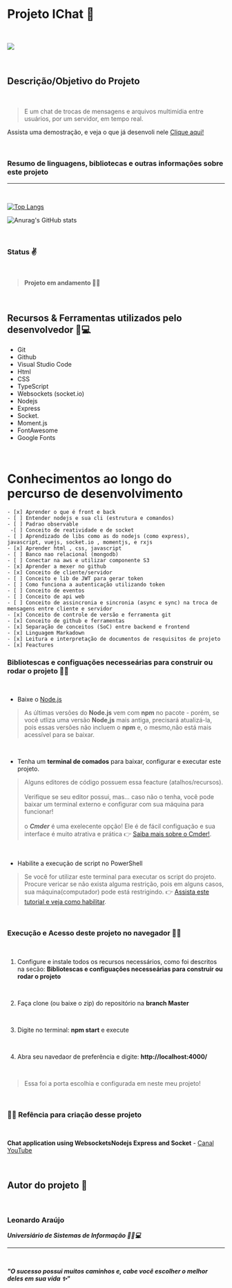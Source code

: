 <h1>Projeto IChat 💬 </h1>

<br>

![](https://i.imgur.com/gHgOqst.png)

<br>

## Descrição/Objetivo do Projeto

<br>

> E um chat de trocas de mensagens e arquivos  multimídia entre usuários, por um servidor, em tempo real.

Assista uma demostração, e veja o que já desenvoli nele [Clique aqui!](https://youtu.be/ut3OrgPMqC4)

<br>

### Resumo de linguagens, bibliotecas e outras informações sobre este projeto
<hr><br>

<div></div>


[![Top Langs](https://github-readme-stats.vercel.app/api/top-langs/?username=araujoleonardo310&layout=compact)](https://github.com/anuraghazra/github-readme-stats)


![Anurag's GitHub stats](https://github-readme-stats.vercel.app/api?username=araujoleonardo310&show_icons=true&theme=dark)

<br>

### Status ✌️

<br>

> **Projeto em andamento 🚧❌**

<br>

## Recursos & Ferramentas utilizados pelo desenvolvedor 🐧💻


* Git<br>
* Github<br>
* Visual Studio Code<br>
* Html<br>
* CSS<br>
* TypeScript<br>
* Websockets (socket.io) 
* Nodejs<br>
* Express<br>
* Socket.<br>
* Moment.js<br>
* FontAwesome<br>
* Google Fonts
<br>

# Conhecimentos ao longo do percurso de desenvolvimento

    - [x] Aprender o que é front e back 
    - [ ] Entender nodejs e sua cli (estrutura e comandos)
    - [ ] Padrao observable
     -[ ] Conceito de reatividade e de socket
    - [ ] Aprendizado de libs como as do nodejs (como express), javascript, vuejs, socket.io , momentjs, e rxjs
    - [x] Aprender html , css, javascript
    - [ ] Banco nao relacional (mongodb)
    - [ ] Conectar na aws e utilizar componente S3
    - [x] Aprender a mexer no github
    - [x] Conceito de cliente/servidor
    - [ ] Conceito e lib de JWT para gerar token
    - [ ] Como funciona a autenticação utilizando token
    - [ ] Conceito de eventos
    - [ ] Conceito de api web
    - [ ] Conceito de assincronia e sincronia (async e sync) na troca de mensagens entre cliente e servidor
    - [x] Conceito de controle de versão e ferramenta git
    - [x] Conceito de github e ferramentas
    - [x] Separação de conceitos (SoC) entre backend e frontend
    - [x] Linguagem Markadown
    - [x] Leitura e interpretação de documentos de resquisitos de projeto
    - [x] Feactures 
    


### Bibliotescas e configuações necesseárias para construir ou rodar o projeto 🙋‍♂️

<br>

- Baixe o [Node.js](https://nodejs.org/en/download/) 

> As últimas versões do **Node.js** vem com **npm** no pacote - porém, se você utliza uma versão **Node,js** mais antiga, precisará atualizá-la, pois essas versões não incluem o **npm** e, o mesmo,não está mais acessível para se baixar.

<br>

- Tenha um **terminal de comados** para baixar, configurar e executar este projeto. 

> Alguns editores de código possuem essa feacture (atalhos/recursos). <br><br>Verifique se seu editor possui, mas... caso não o tenha, você pode baixar um terminal externo e configurar com sua máquina para funcionar! <br><br> o ***Cmder*** é uma exelecente opção! Ele é de fácil configuação e sua interface é muito atrativa e prática 👉 [Saiba mais sobre o Cmder!](https://cmder.net/). 

<br>

- Habilite a execução de script no PowerShell 

> Se você for utilizar este terminal para executar os script do projeto. Procure vericar se não exista alguma restrição, pois em alguns casos, sua máquina(computador) pode está restrigindo. 👉 [Assista este tutorial e veja como habilitar](https://www.youtube.com/watch?v=J30n3lMyvbY&list=PL0v4Sy7duFNNrFOvNYzvBR2Zbz12GlCFQ&index=1). 

<br>

### **Execução** e **Acesso** deste projeto no navegador 🚀🌐

<br>

1. Configure e instale todos os recursos necessários, como foi descritos na secão: __Bibliotescas e configuações necesseárias para construir ou rodar o projeto__

<br>

2. Faça clone (ou baixe o zip) do repositório na **branch Master** 

<br>

3. Digite no terminal: **npm start** e execute 

<br>

4. Abra seu navedaor de preferência e digite: **http://localhost:4000/**

<br>

> Essa foi a porta escolhia e configurada em neste meu projeto!

<br>


### 🐧🖖 Refência para criação desse projeto

<br>

__Chat application using WebsocketsNodejs Express and Socket__ - [ Canal YouTube](https://youtube.com/playlist?list=PLdHg5T0SNpN09AlLBAYahKZUrAWsIL7No)

<br>

## Autor do projeto 👊

<br>

### Leonardo Araújo <br>
***Universiário  de Sistemas de Informação 🧑‍🎓💻***
<hr>

<br>

***"O sucesso possui muitos caminhos e, cabe você escolher o melhor deles em sua vida ✨"*** 

